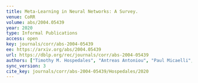 ```yaml
---
title: Meta-Learning in Neural Networks: A Survey.
venue: CoRR
volume: abs/2004.05439
year: 2020
type: Informal Publications
access: open
key: journals/corr/abs-2004-05439
ee: https://arxiv.org/abs/2004.05439
url: https://dblp.org/rec/journals/corr/abs-2004-05439
authors: ["Timothy M. Hospedales", "Antreas Antoniou", "Paul Micaelli", "Amos J. Storkey"]
sync_version: 3
cite_key: journals/corr/abs-2004-05439/Hospedales/2020
---
```

